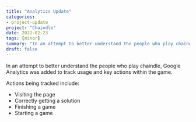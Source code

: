 ```yaml
---
title: "Analytics Update"
categories:
- project-update
project: "Chaindle"
date: 2022-02-23
tags: [minor]
summary: "In an attempt to better understand the people who play chaindle, Google Analytics was added to track usage and key actions within the game"
draft: false
---
```

In an attempt to better understand the people who play chaindle, Google Analytics was added to track usage and key actions within the game.

Actions being tracked include:
- Visiting the page
- Correctly getting a solution
- Finishing a game
- Starting a game